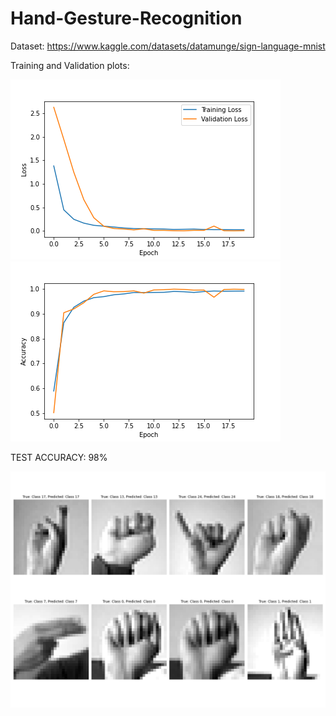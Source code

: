 # Hand-Gesture-Recognition

Dataset: https://www.kaggle.com/datasets/datamunge/sign-language-mnist 

Training and Validation plots:

![Screenshot](image_plot.png) ![Screenshot](image_plot2.png)

TEST ACCURACY: 98%

![Screenshot](image.png)
